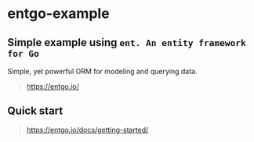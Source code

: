 # entgo-example

## Simple example using `ent. An entity framework for Go`

Simple, yet powerful ORM for modeling and querying data.
> <https://entgo.io/>

## Quick start

> <https://entgo.io/docs/getting-started/>

